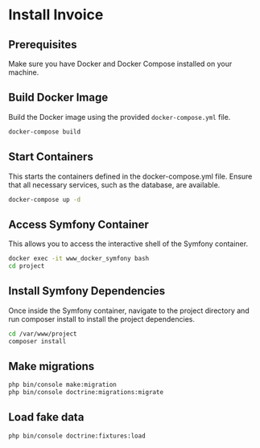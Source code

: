 # Install Invoice

## Prerequisites

Make sure you have Docker and Docker Compose installed on your machine.

## Build Docker Image
Build the Docker image using the provided `docker-compose.yml` file.

```bash
docker-compose build
```

## Start Containers
This starts the containers defined in the docker-compose.yml file. Ensure that all necessary services, such as the database, are available.

```bash
docker-compose up -d
```

## Access Symfony Container
This allows you to access the interactive shell of the Symfony container.

```bash
docker exec -it www_docker_symfony bash
cd project
```

## Install Symfony Dependencies
Once inside the Symfony container, navigate to the project directory and run composer install to install the project dependencies.

```bash
cd /var/www/project
composer install
```
## Make migrations
```bash
php bin/console make:migration
php bin/console doctrine:migrations:migrate
```
## Load fake data
```bash
php bin/console doctrine:fixtures:load
```
